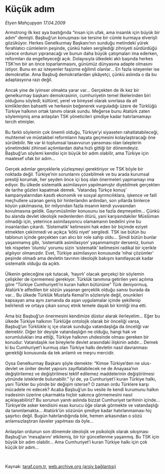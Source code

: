 # Küçük adım

*Etyen Mahçupyan 17.04.2009*

<div class="taraf_structure_2col_1zq">
<div class="margen_n">



 <p>Armstrong ilk kez aya bastığında “insan için ufak, ama insanlık için büyük bir adım” demişti. Başbuğ’un konuşması ise tersine bir cümle kurmaya elverişli gözüküyor. Herkes Genelkurmay Başkanı’nın sunduğu metindeki yürek ferahlatıcı cümlelerin peşinde, çünkü halen sergilediği zihniyeti sürdürdüğü sürece ordunun yıpranacağı ve bunun daha büyük çatışmaları ima ederken, reformları da engelleyeceği açık. Dolayısıyla ülkedeki aklı başında herkes TSK’nın bir an önce toparlanmasını, günümüz dünyasına adapte olmasını istiyor. Bunu en az isteyenler faşizme eğilimli olanlar... En fazla isteyenler ise demokratlar. Ama Başbuğ demokratlardan şikâyetçi, çünkü aslında o da bu adaptasyona razı değil. <br/><br/>Ancak yine de iyimser olmakta yarar var... Gerçekten de ilk kez bir genelkurmay başkanı demokrasinin, cumhuriyetin temel ilkelerinden biri olduğunu söyledi; kültürel, yerel ve bireysel olarak sınırlasa da alt kimliklerden bahsetti ve herkesin beğenerek vurguladığı üzere de Türklüğü Türkiye halkının ortak tanımı olarak sundu. Meğerse bunu Atatürk zaten söylemişmiş ama anlaşılan TSK yöneticileri şimdiye kadar hatırlamamayı tercih etmişler. <br/><br/>Bu farklı söylemin çok önemli olduğu, Türkiye’yi siyaseten rahatlatabileceği, muhtemel ve müstakbel reformların hayata geçmesini kolaylaştıracağı öne sürülebilir. Ne var ki toplumsal tasavvurun yansıması olan taleplerin yönetimdeki zihinsel açılımlardan daha hızlı gittiği bir dönemdeyiz. Başbuğ’un söylemi kendisi için büyük bir adım olabilir, ama Türkiye için maalesef ufak bir adım... <br/><br/>Gerçek adımlar gerçeklerle yüzleşmeyi gerektiriyor ve TSK böyle bir noktada değil. Türkiye’nin sorunlarını çözebilmek ve bu arada kurumsal prestiji korumak, her şeyden önce içi boş olan önermeleri yapmamayı ima ediyor. Bu ülkede sistematik asimilasyon yapılmamıştır diyebilmek gerçekten de tarihe gözleri kapatmak demek. ‘Vatandaş Türkçe konuş’ kampanyalarından kasıtlı ekonomik ve sosyal ayrımcılıklara, işkence ve faili meçhullere uzanan geniş bir hinterlandın ardından, son yıllarda binlerce köyün yakılmasına, bir milyondan fazla insanın kendi yuvasından kovulmasına geldik. Gayrımüslimler konusunu ise fazla deşmeyelim... Çünkü bu alanda devlet ideolojik nedenlerden ötürü, yani karşısındakiler Müslüman olmadığı için, yeterince asimilasyoncu olamamanın bedelini yine bu insanlardan çıkardı. ‘Sistematik’ kelimesini hak eden bir biçimde eziyet etmekten çekinmedi ve açıkça ‘kötü niyet’ sergiledi. TSK ise bütün bu tablonun içinde gerçekten can alıcı bir role sahip oldu... Şimdi bütün bunlar yaşanmamış gibi, ‘sistematik asimilasyon’ yaşanmamıştır derseniz, bunun tek nispeten ‘olumlu’ yorumu sizin ‘sistematik’ kelimesini radikal bir içerikle algılıyor olmanızdır. Evet, Türkiye asimilasyon konusunda ‘nihai çözümler’ peşinde olmadı ama devletin tavrının ideolojik bakışını kanıtlayacak kadar sistematik olduğu da açıktı. <br/><br/>Ülkenin geleceğine ışık tutacak, ‘hayırlı’ olacak gerçekçi bir söylemin çelişkiler de içermemesi gerekiyor. Türklük tanımına getirilen yeni açılıma göre “Türkiye Cumhuriyeti’ni kuran halkın bütününe” Türk deniyormuş. Atatürk’e atfedilen bir sözün yaşanan gerçeklik olduğu sanısı burada da var... Bu ülkede Türklük Mustafa Kemal’in sözleriyle değil, onunkileri kapsayan ama aynı zamanda da aşan uygulamalar içinde şekillenip belirlendi ve ortaya çıkan sonuç etnik temele dayalı bir kimliği ima etti. <br/><br/>Ama biz Başbuğ’un önermesini kendimize düstur alarak ilerleyelim... Eğer bu ülkede Türkiye halkının Türklüğe ontolojik olarak bir önceliği varsa, Başbuğ’un Türklükle iç içe olarak sunduğu vatandaşlığa da önceliği var demektir. Diğer bir deyişle vatandaşlığın ne olduğu, hangi hak ve sorumlulukları ima ettiği, Türkiye halkının uhdesinde olması gereken bir konudur. Vatandaşlık ise bireylerle devlet arasındaki ilişkinin adıdır... Demek ki bu Cumhuriyet’i kurmuş olan Türkiye halkı devletin nasıl davranması gerektiği konusunda da tek anlamlı ve meşru mercidir. <br/><br/>Oysa Genelkurmay Başkanı şöyle demekte: “Kimse Türkiye’den ne ulus-devlet ve üniter devlet yapısını zayıflatabilecek ne de Anayasa’nın değiştirilemez ve değiştirilmesi teklif edilemez maddelerinin değiştirilmesi yönünde isteklerde bulunabilir.” İyi de, ya Cumhuriyet’i kuran Türkiye halkı, yani Türkler bu yönde bir değişim isterse? O zaman ordu Türklere karşı mücadele mi edecek? Acaba Başbuğ’un bu vesile ile kendi kurumunu halkın iradesinin üzerine çıkarmakta hiçbir sakınca görmemesini nasıl açıklayabiliriz? Bu sorunun yanıtı aslında bizzat Cumhuriyet tarihinin içinde... Türkiye’de asker kendisini esas kurucu öğe olarak görmekte ve vatandaşlığı da tanımlamakta... Atatürk’ün sözünün şimdiye kadar hatırlanmaması hiç şaşırtıcı değil. Bugün hatırlandığında bile, hemen arkasından o sözü anlamsızlaştıran ilaveler yapılması da öyle... <br/><br/>Anlaşılan ordunun son dönemde ideolojik ve psikolojik olarak sıkışması Başbuğ’un ‘mesajlarını’ etkilemiş, bir tür güncellenme yaşanmış. Bu TSK için büyük bir adım olabilir... Ama Cumhuriyet’i kuran Türkiye halkı için çok küçük bir adım... </p>

<br/>


<div id="taraf_not">
</div>

</div>


</div>

Kaynak: [taraf.com.tr](http://www.taraf.com.tr:80/makale/5076.htm), [web.archive.org (arşiv bağlantısı)](http://web.archive.org/web/20090420093730/http://www.taraf.com.tr:80/makale/5076.htm)
